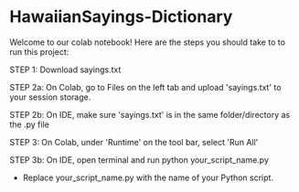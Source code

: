 # HawaiianSayings-Dictionary
Welcome to our colab notebook! Here are the steps you should take to to run this project:

STEP 1: Download sayings.txt

STEP 2a: On Colab, go to Files on the left tab and upload 'sayings.txt' to your session storage.

STEP 2b: On IDE, make sure 'sayings.txt' is in the same folder/directory as the .py file

STEP 3: On Colab, under 'Runtime' on the tool bar, select 'Run All'

STEP 3b: On IDE, open terminal and run python your_script_name.py
- Replace your_script_name.py with the name of your Python script.

